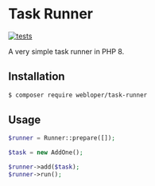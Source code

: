 # Task Runner

[![tests](https://github.com/webloper/task-runner/actions/workflows/tests.yml/badge.svg)](https://github.com/webloper/task-runner/actions/workflows/tests.yml)

A very simple task runner in PHP 8.


## Installation

```bash
$ composer require webloper/task-runner
```

## Usage

```php
$runner = Runner::prepare([]);

$task = new AddOne();

$runner->add($task);
$runner->run();
```
